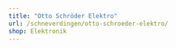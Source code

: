 ```yaml
---
title: "Otto Schröder Elektro"
url: /schneverdingen/otto-schroeder-elektro/
shop: Elektronik
---
```

